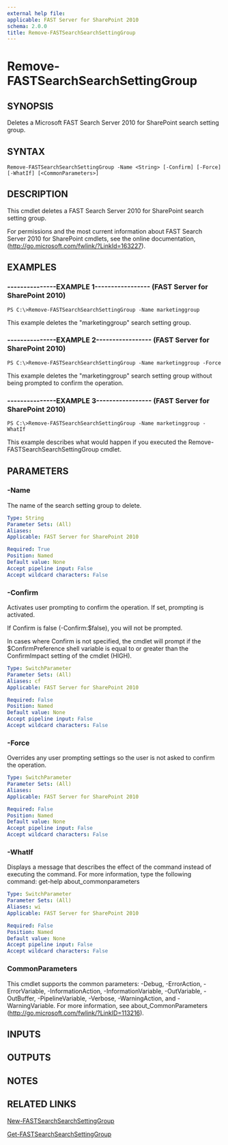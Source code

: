 ```yaml
---
external help file: 
applicable: FAST Server for SharePoint 2010
schema: 2.0.0
title: Remove-FASTSearchSearchSettingGroup
---
```


# Remove-FASTSearchSearchSettingGroup

## SYNOPSIS
Deletes a Microsoft FAST Search Server 2010 for SharePoint search setting group.

## SYNTAX

```
Remove-FASTSearchSearchSettingGroup -Name <String> [-Confirm] [-Force] [-WhatIf] [<CommonParameters>]
```

## DESCRIPTION
This cmdlet deletes a FAST Search Server 2010 for SharePoint search setting group.

For permissions and the most current information about FAST Search Server 2010 for SharePoint cmdlets, see the online documentation, (http://go.microsoft.com/fwlink/?LinkId=163227).

## EXAMPLES

### ---------------EXAMPLE 1----------------- (FAST Server for SharePoint 2010)
```
PS C:\>Remove-FASTSearchSearchSettingGroup -Name marketinggroup
```

This example deletes the "marketinggroup" search setting group.

### ---------------EXAMPLE 2----------------- (FAST Server for SharePoint 2010)
```
PS C:\>Remove-FASTSearchSearchSettingGroup -Name marketinggroup -Force
```

This example deletes the "marketinggroup" search setting group without being prompted to confirm the operation.

### ---------------EXAMPLE 3----------------- (FAST Server for SharePoint 2010)
```
PS C:\>Remove-FASTSearchSearchSettingGroup -Name marketinggroup -WhatIf
```

This example describes what would happen if you executed the Remove-FASTSearchSearchSettingGroup cmdlet.

## PARAMETERS

### -Name
The name of the search setting group to delete.

```yaml
Type: String
Parameter Sets: (All)
Aliases: 
Applicable: FAST Server for SharePoint 2010

Required: True
Position: Named
Default value: None
Accept pipeline input: False
Accept wildcard characters: False
```

### -Confirm
Activates user prompting to confirm the operation.
If set, prompting is activated.

If Confirm is false (-Confirm:$false), you will not be prompted.

In cases where Confirm is not specified, the cmdlet will prompt if the $ConfirmPreference shell variable is equal to or greater than the ConfirmImpact setting of the cmdlet (HIGH).

```yaml
Type: SwitchParameter
Parameter Sets: (All)
Aliases: cf
Applicable: FAST Server for SharePoint 2010

Required: False
Position: Named
Default value: None
Accept pipeline input: False
Accept wildcard characters: False
```

### -Force
Overrides any user prompting settings so the user is not asked to confirm the operation.

```yaml
Type: SwitchParameter
Parameter Sets: (All)
Aliases: 
Applicable: FAST Server for SharePoint 2010

Required: False
Position: Named
Default value: None
Accept pipeline input: False
Accept wildcard characters: False
```

### -WhatIf
Displays a message that describes the effect of the command instead of executing the command.
For more information, type the following command: get-help about_commonparameters

```yaml
Type: SwitchParameter
Parameter Sets: (All)
Aliases: wi
Applicable: FAST Server for SharePoint 2010

Required: False
Position: Named
Default value: None
Accept pipeline input: False
Accept wildcard characters: False
```

### CommonParameters
This cmdlet supports the common parameters: -Debug, -ErrorAction, -ErrorVariable, -InformationAction, -InformationVariable, -OutVariable, -OutBuffer, -PipelineVariable, -Verbose, -WarningAction, and -WarningVariable. For more information, see about_CommonParameters (http://go.microsoft.com/fwlink/?LinkID=113216).

## INPUTS

## OUTPUTS

## NOTES

## RELATED LINKS

[New-FASTSearchSearchSettingGroup](New-FASTSearchSearchSettingGroup.md)

[Get-FASTSearchSearchSettingGroup](Get-FASTSearchSearchSettingGroup.md)

